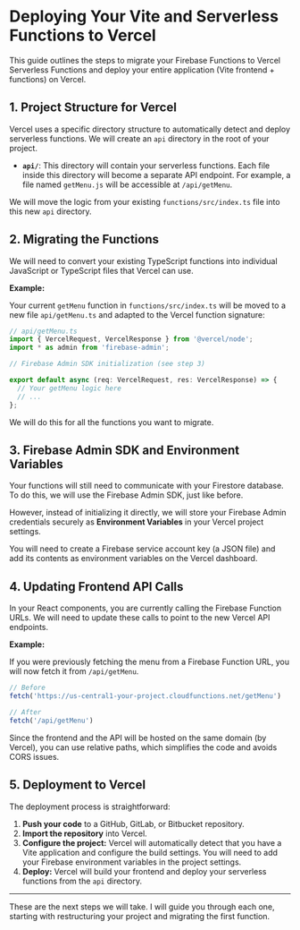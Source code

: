 # Deploying Your Vite and Serverless Functions to Vercel

This guide outlines the steps to migrate your Firebase Functions to Vercel Serverless Functions and deploy your entire application (Vite frontend + functions) on Vercel.

## 1. Project Structure for Vercel

Vercel uses a specific directory structure to automatically detect and deploy serverless functions. We will create an `api` directory in the root of your project.

- **`api/`**: This directory will contain your serverless functions. Each file inside this directory will become a separate API endpoint. For example, a file named `getMenu.js` will be accessible at `/api/getMenu`.

We will move the logic from your existing `functions/src/index.ts` file into this new `api` directory.

## 2. Migrating the Functions

We will need to convert your existing TypeScript functions into individual JavaScript or TypeScript files that Vercel can use.

**Example:**

Your current `getMenu` function in `functions/src/index.ts` will be moved to a new file `api/getMenu.ts` and adapted to the Vercel function signature:

```typescript
// api/getMenu.ts
import { VercelRequest, VercelResponse } from '@vercel/node';
import * as admin from 'firebase-admin';

// Firebase Admin SDK initialization (see step 3)

export default async (req: VercelRequest, res: VercelResponse) => {
  // Your getMenu logic here
  // ...
};
```

We will do this for all the functions you want to migrate.

## 3. Firebase Admin SDK and Environment Variables

Your functions will still need to communicate with your Firestore database. To do this, we will use the Firebase Admin SDK, just like before.

However, instead of initializing it directly, we will store your Firebase Admin credentials securely as **Environment Variables** in your Vercel project settings.

You will need to create a Firebase service account key (a JSON file) and add its contents as environment variables on the Vercel dashboard.

## 4. Updating Frontend API Calls

In your React components, you are currently calling the Firebase Function URLs. We will need to update these calls to point to the new Vercel API endpoints.

**Example:**

If you were previously fetching the menu from a Firebase Function URL, you will now fetch it from `/api/getMenu`.

```javascript
// Before
fetch('https://us-central1-your-project.cloudfunctions.net/getMenu')

// After
fetch('/api/getMenu')
```

Since the frontend and the API will be hosted on the same domain (by Vercel), you can use relative paths, which simplifies the code and avoids CORS issues.

## 5. Deployment to Vercel

The deployment process is straightforward:

1.  **Push your code** to a GitHub, GitLab, or Bitbucket repository.
2.  **Import the repository** into Vercel.
3.  **Configure the project:** Vercel will automatically detect that you have a Vite application and configure the build settings. You will need to add your Firebase environment variables in the project settings.
4.  **Deploy:** Vercel will build your frontend and deploy your serverless functions from the `api` directory.

---

These are the next steps we will take. I will guide you through each one, starting with restructuring your project and migrating the first function.